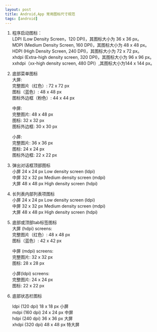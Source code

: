 ```yaml
---
layout: post
title: Android,App 常用图标尺寸规范
tags: [android]
---
```


1. 程序启动图标：  
LDPI (Low Density Screen，120 DPI)，其图标大小为 36 x 36 px。  
MDPI (Medium Density Screen, 160 DPI)，其图标大小为 48 x 48 px。  
HDPI (High Density Screen, 240 DPI)，其图标大小为 72 x 72 px。  
xhdpi (Extra-high density screen, 320 DPI)，其图标大小为 96 x 96 px。  
xxhdpi（xx-high density screen, 480 DPI）,其图标大小为144 x 144 px。  

2. 底部菜单图标  
     大屏:  
     完整图片（红色）: 72 x 72 px  
     图标（蓝色）: 48 x 48 px  
     图标外边框（粉色）: 44 x 44 px  
    
     中屏:  
     完整图片: 48 x 48 px  
     图标: 32 x 32 px  
     图标外边框: 30 x 30 px  
    
     小屏:  
     完整图片: 36 x 36 px  
     图标: 24 x 24 px  
     图标外边框: 22 x 22 px  

3. 弹出对话框顶部图标  
   小屏 24 x 24 px Low density screen (ldpi)  
   中屏 32 x 32 px Medium density screen (mdpi)  
   大屏 48 x 48 px High density screen (hdpi)  

4. 长列表内部列表项图标  
    小屏 24 x 24 px Low density screen (ldpi)  
    中屏 32 x 32 px Medium density screen (mdpi)  
    大屏 48 x 48 px High density screen (hdpi)  

5. 底部或顶部tab标签图标  
    大屏 (hdpi) screens:  
    完整图片（红色）: 48 x 48 px  
    图标（蓝色）: 42 x 42 px  

    中屏 (mdpi) screens:  
    完整图片: 32 x 32 px  
    图标: 28 x 28 px  
    
    小屏(ldpi) screens:  
    完整图片: 24 x 24 px  
    图标: 22 x 22 px  
 

6. 底部状态栏图标  

    ldpi (120 dpi) 18 x 18 px 小屏  
    mdpi (160 dpi) 24 x 24 px 中屏  
    hdpi (240 dpi) 36 x 36 px 大屏  
    xhdpi (320 dpi) 48 x 48 px 特大屏  